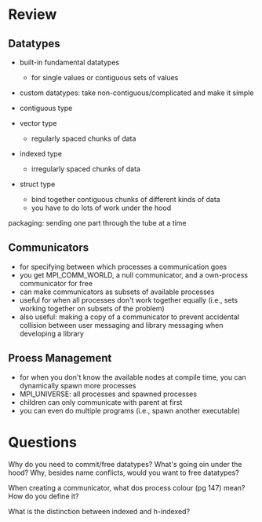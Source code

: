 # Review

## Datatypes

* built-in fundamental datatypes
  * for single values or contiguous sets of values
* custom datatypes: take non-contiguous/complicated and make it simple

* contiguous type
* vector type
  * regularly spaced chunks of data 
* indexed type
  * irregularly spaced chunks of data
* struct type
  * bind together contiguous chunks of different kinds of data
  * you have to do lots of work under the hood
  
packaging: sending one part through the tube at a time

## Communicators
* for specifying between which processes a communication goes
* you get MPI_COMM_WORLD, a null communicator, and a own-process communicator for free
* can make communicators as subsets of available processes
* useful for when all processes don't work together equally (i.e., sets working together on subsets of the problem)
* also useful: making a copy of a communicator to prevent accidental collision between user messaging and library messaging when developing a library

## Proess Management
* for when you don't know the available nodes at compile time, you can dynamically spawn more processes
* MPI_UNIVERSE: all processes and spawned processes
* children can only communicate with parent at first
* you can even do multiple programs (i.e., spawn another executable)

# Questions

Why do you need to commit/free datatypes?
What's going oin under the hood?
Why, besides name conflicts, would you want to free datatypes?

When creating a communicator, what dos process colour (pg 147) mean?
How do you define it?

What is the distinction between indexed and h-indexed?
